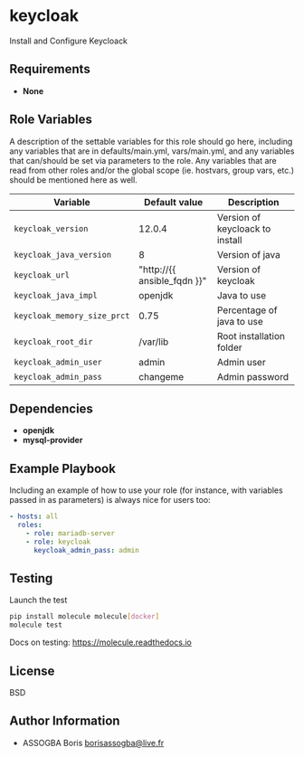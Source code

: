 keycloak
=========

Install and Configure Keycloack

Requirements
------------

* **None**

Role Variables
--------------

A description of the settable variables for this role should go here, including any variables that are in defaults/main.yml, vars/main.yml, and any variables that can/should be set via parameters to the role. Any variables that are read from other roles and/or the global scope (ie. hostvars, group vars, etc.) should be mentioned here as well.

| Variable | Default value | Description |
| -------- | ------------- | ----------- |
| `keycloak_version`| 12.0.4 | Version of keycloack to install
| `keycloak_java_version`| 8 | Version of java
| `keycloak_url`| "http://{{ ansible_fqdn }}" | Version of keycloak
| `keycloak_java_impl`| openjdk | Java to use
| `keycloak_memory_size_prct`| 0.75 | Percentage of java to use
| `keycloak_root_dir`| /var/lib | Root installation folder
| `keycloak_admin_user`| admin | Admin user
| `keycloak_admin_pass`| changeme | Admin password

Dependencies
------------

* **openjdk**
* **mysql-provider**

Example Playbook
----------------

Including an example of how to use your role (for instance, with variables passed in as parameters) is always nice for users too:

```yml
- hosts: all
  roles:
    - role: mariadb-server
    - role: keycloak
      keycloak_admin_pass: admin
```

Testing
--------

Launch the test

```bash
pip install molecule molecule[docker]
molecule test
```

Docs on testing:
https://molecule.readthedocs.io

License
-------

BSD

Author Information
------------------

* ASSOGBA Boris <borisassogba@live.fr>
